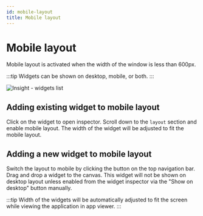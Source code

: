 ```yaml
---
id: mobile-layout
title: Mobile layout
---
```


# Mobile layout

Mobile layout is activated when the width of the window is less than 600px.

:::tip
Widgets can be shown on desktop, mobile, or both.
:::


<div style={{textAlign: 'center'}}>

![Insight - widgets list](/img/tutorial/mobile-layout/mobile-layout.gif)

</div>

## Adding existing widget to mobile layout
Click on the widget to open inspector. Scroll down to the `layout` section and enable mobile layout. The width of the widget will be adjusted to fit the mobile layout.

## Adding a new widget to mobile layout
Switch the layout to mobile by clicking the button on the top navigation bar. Drag and drop a widget to the canvas. This widget will not be shown on desktop layout unless enabled from the widget inspector via the "Show on desktop" button manually.

:::tip
Width of the widgets will be automatically adjusted to fit the screen while viewing the application in app viewer.
:::
